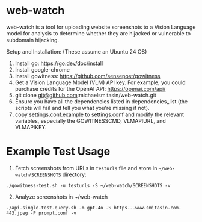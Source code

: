 # web-watch

web-watch is a tool for uploading website screenshots to a Vision Language model for analysis to determine whether they are hijacked or vulnerable to subdomain hijacking.

Setup and Installation:
(These assume an Ubuntu 24 OS)

1) Install go: https://go.dev/doc/install
2) Install google-chrome
3) Install gowitness: https://github.com/sensepost/gowitness
4) Get a Vision Language Model (VLM) API key. For example, you could purchase credits for the OpenAI API: https://openai.com/api/
5) git clone git@github.com:michaelsmitasin/web-watch.git
6) Ensure you have all the dependencies listed in dependencies_list (the scripts will fail and tell you what you're missing if not).
7) copy settings.conf.example to settings.conf and modify the relevant variables, especially the GOWITNESSCMD, VLMAPIURL, and VLMAPIKEY.

# Example Test Usage

1) Fetch screenshots from URLs in `testurls` file and store in `~/web-watch/SCREENSHOTS` directory:
```
./gowitness-test.sh -u testurls -S ~/web-watch/SCREENSHOTS -v
```
2) Analyze screenshots in ~/web-watch
```
./api-single-test-query.sh -m gpt-4o -S https---www.smitasin.com-443.jpeg -P prompt.conf -v
```
